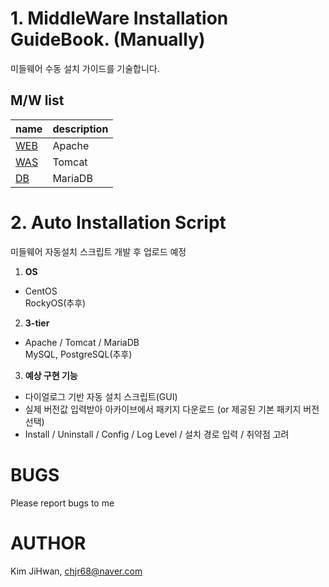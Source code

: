 # 1. MiddleWare Installation GuideBook. (Manually)
미들웨어 수동 설치 가이드를 기술합니다.

## M/W list
|name |description |
|---|---|
|[WEB](https://github.com/chjr68/MiddleWare/tree/main/1.WEB) |Apache |
|[WAS](https://github.com/chjr68/MiddleWare/tree/master/2.WAS) |Tomcat |
|[DB](https://github.com/chjr68/MiddleWare/tree/master/3.DB) |MariaDB |

# 2. Auto Installation Script
미들웨어 자동설치 스크립트 개발 후 업로드 예정

1. <strong>OS</strong> 
- CentOS <br>
RockyOS(추후)
2. <strong>3-tier</strong>
- Apache / Tomcat / MariaDB <br>
MySQL, PostgreSQL(추후)
3. <strong>예상 구현 기능</strong> <br>
- 다이얼로그 기반 자동 설치 스크립트(GUI)
- 실제 버전값 입력받아 아카이브에서 패키지 다운로드 (or 제공된 기본 패키지 버전 선택)
- Install / Uninstall / Config / Log Level / 설치 경로 입력 / 취약점 고려

# BUGS
Please report bugs to me

# AUTHOR

Kim JiHwan, <chjr68@naver.com>

